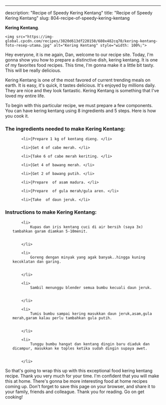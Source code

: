 ---
description: "Recipe of Speedy Kering Kentang"
title: "Recipe of Speedy Kering Kentang"
slug: 804-recipe-of-speedy-kering-kentang

<p>
	<strong>Kering Kentang</strong>. 
	
</p>
<p>
	
	<img src="https://img-global.cpcdn.com/recipes/3820d613df220150/680x482cq70/kering-kentang-foto-resep-utama.jpg" alt="Kering Kentang" style="width: 100%;">
	
	
</p>
<p>
	Hey everyone, it is me again, Dan, welcome to our recipe site. Today, I'm gonna show you how to prepare a distinctive dish, kering kentang. It is one of my favorites food recipes. This time, I'm gonna make it a little bit tasty. This will be really delicious.
</p>
	
<p>
	Kering Kentang is one of the most favored of current trending meals on earth. It is easy, it's quick, it tastes delicious. It's enjoyed by millions daily. They are nice and they look fantastic. Kering Kentang is something that I've loved my entire life.
</p>
<p>
	
</p>

<p>
To begin with this particular recipe, we must prepare a few components. You can have kering kentang using 8 ingredients and 5 steps. Here is how you cook it.
</p>

<h3>The ingredients needed to make Kering Kentang:</h3>

<ol>
	
		<li>{Prepare 1 kg of kentang dieng. </li>
	
		<li>{Get 4 of cabe merah. </li>
	
		<li>{Take 6 of cabe merah keriting. </li>
	
		<li>{Get 4 of bawang merah. </li>
	
		<li>{Get 2 of bawang putih. </li>
	
		<li>{Prepare  of asam madura. </li>
	
		<li>{Prepare  of gula merah/gula aren. </li>
	
		<li>{Take  of daun jeruk. </li>
	
</ol>
<p>
	
</p>

<h3>Instructions to make Kering Kentang:</h3>

<ol>
	
		<li>
			Kupas dan iris kentang cuci di air bersih (saya 3x) tambahkan garam diamkan 5-10menit.
			
			
		</li>
	
		<li>
			Goreng dengan minyak yang agak banyak..hingga kuning kecoklatan dan garing.
			
			
		</li>
	
		<li>
			Sambil menunggu blender semua bumbu kecuali daun jeruk.
			
			
		</li>
	
		<li>
			Tumis bumbu sampai kering masukkan daun jeruk,asam,gula merah,garam kalau perlu tambahkan gula putih.
			
			
		</li>
	
		<li>
			Tunggu bumbu hangat dan kentang dingin baru diaduk dan dicampur, masukkan ke toples ketika sudah dingin supaya awet.
			
			
		</li>
	
</ol>

<p>
	
</p>

<p>
	So that's going to wrap this up with this exceptional food kering kentang recipe. Thank you very much for your time. I'm confident that you will make this at home. There's gonna be more interesting food at home recipes coming up. Don't forget to save this page on your browser, and share it to your family, friends and colleague. Thank you for reading. Go on get cooking!
</p>
